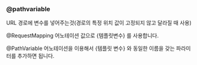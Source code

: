 ### @pathvariable

URL 경로에 변수를 넣어주는것(경로의 특정 위치 값이 고정되지 않고 달라질 때 사용)

@RequestMapping 어노테이션 값으로 {템플릿변수} 를 사용합니다.

@PathVariable 어노테이션을 이용해서 {템플릿 변수} 와 동일한 이름을 갖는 파라미터를 추가하면 됩니다.
